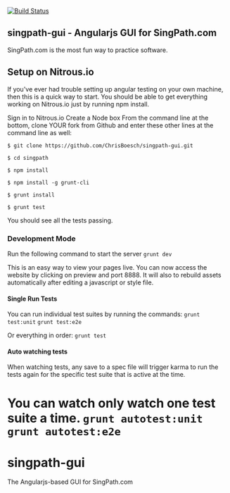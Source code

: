 [![Build Status](https://travis-ci.org/ChrisBoesch/singpath-gui.png?branch=gh-pages)](https://travis-ci.org/ChrisBoesch/singpath-gui)

## singpath-gui - Angularjs GUI for SingPath.com
  
SingPath.com is the most fun way to practice software. 

## Setup on Nitrous.io
If you've ever had trouble setting up angular testing on your own machine, then this is a quick way to start. 
You should be able to get everything working on Nitrous.io just by running npm install. 

Sign in to Nitrous.io
Create a Node box
From the command line at the bottom, clone YOUR fork from Github and enter these other lines at the command line as well: 

```
$ git clone https://github.com/ChrisBoesch/singpath-gui.git

$ cd singpath

$ npm install

$ npm install -g grunt-cli 

$ grunt install

$ grunt test
```

You should see all the tests passing. 

### Development Mode

Run the following command to start the server
`grunt dev`

This is an easy way to view your pages live. You can now access the website 
by clicking on preview and port 8888. It will also to rebuild assets 
automatically after editing a javascript or style file.

#### Single Run Tests

You can run individual test suites by running the commands:
`grunt test:unit`
`grunt test:e2e`

Or everything in order:
`grunt test`

#### Auto watching tests
When watching tests, any save to a spec file will trigger karma to run the tests again
for the specific test suite that is active at the time.

You can watch only watch one test suite a time.
`grunt autotest:unit`
`grunt autotest:e2e`
=======
singpath-gui
============

The Angularjs-based GUI for SingPath.com
